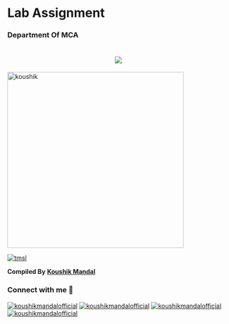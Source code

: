 # Lab Assignment

<h3 align="left">Department Of MCA</h3>

<h1  align="center" href="https://github.com/DenverCoder1/readme-typing-svg"><img src="https://readme-typing-svg.herokuapp.com?font=Time+New+Roman&color=cyan&size=25&center=true&vCenter=true&width=600&height=100&lines=Hi+👋,+I'm+Koushik+Mandal;Please+Don't+Copy+Pest+The+Assignment,;Try+Your+Self+First,;I+Just+Upload+For+Your+Understanding"></h1>

<a href="https://www.ticollege.ac.in/" target="blank"><img align="center" src="https://media.licdn.com/dms/image/D5603AQFyft4jUv-P7Q/profile-displayphoto-shrink_800_800/0/1677033484333?e=1686787200&v=beta&t=TH1XU98TavbSJNfRk6qp2OSSnR4xpHLkdrK9Qa5d318" width="400" height="400" alt="koushik"/></a>

<a href="https://koushikmandal.bio.link/" target="blank"><img align="center" src="[https://encrypted-tbn0.gstatic.com/images?q=tbn:ANd9GcQZwcc06y4lGR8-_dz_ibD4oVEXKYRVsTl3PQ&usqp=CAU](https://avatars.githubusercontent.com/u/106190199?s=400&u=cc9268e351b9a41a7b19076111bafe743e5a5e93&v=4)" alt="tmsl"/></a>

**Compiled By** <a href="https://github.com/koushikmandalofficial" target="blank">**Koushik Mandal**</a>
<br/>
<h3 align="left">Connect with me 🤝</h3>
<p align="left">
<a href="https://www.linkedin.com/in/koushikmandalofficial/" target="blank"><img align="center" src="https://img.shields.io/badge/linkedin-%230077B5.svg?style=for-the-badge&logo=linkedin&logoColor=white" alt="koushikmandalofficial"/></a>
<a href="https://twitter.com/Koushik__Mandal" target="blank"><img align="center" src="https://img.shields.io/badge/Twitter-%231DA1F2.svg?style=for-the-badge&logo=Twitter&logoColor=white" alt="koushikmandalofficial"/></a>
<a href="https://www.facebook.com/koushikmandalofficial/" target="blank"><img align="center" src="https://img.shields.io/badge/Facebook-%231877F2.svg?style=for-the-badge&logo=Facebook&logoColor=white" alt="koushikmandalofficial"/></a>
<a href="https://www.instagram.com/koushikmandalofficial/" target="blank"><img align="center" src="https://img.shields.io/badge/Instagram-%23E4405F.svg?style=for-the-badge&logo=Instagram&logoColor=white" alt="koushikmandalofficial"/></a>
</p>
